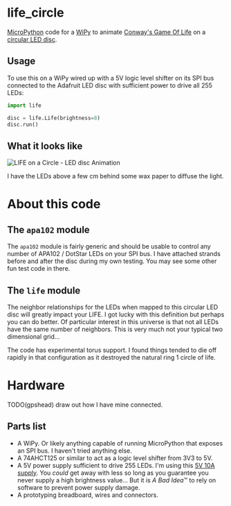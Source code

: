 # life_circle

[MicroPython](https://micropython.org/) code
for a [WiPy](https://www.pycom.io/solutions/py-boards/wipy/)
to animate [Conway's Game Of Life](https://en.wikipedia.org/wiki/Conway%27s_Game_of_Life)
on a [circular LED disc](https://www.adafruit.com/product/2477).

## Usage

To use this on a WiPy wired up with a 5V logic level shifter on its
SPI bus connected to the Adafruit LED disc with sufficient power to
drive all 255 LEDs:

```python
import life

disc = life.Life(brightness=8)
disc.run()
```
## What it looks like

![LIFE on a Circle - LED disc Animation](example_animation.gif)

I have the LEDs above a few cm behind some wax paper to diffuse the light.

# About this code

## The `apa102` module

The `apa102` module is fairly generic and should be usable to control
any number of APA102 / DotStar LEDs on your SPI bus.  I have attached
strands before and after the disc during my own testing.  You may see
some other fun test code in there.

## The `life` module

The neighbor relationships for the LEDs when mapped to this circular
LED disc will greatly impact your LIFE.  I got lucky with this
definition but perhaps you can do better.  Of particular interest in
this universe is that not all LEDs have the same number of neighbors.
This is very much not your typical two dimensional grid...

The code has experimental torus support.  I found things tended to die
off rapidly in that configuration as it destroyed the natural ring 1
circle of life.

# Hardware

TODO(gpshead) draw out how I have mine connected.

## Parts list

 * A WiPy.  Or likely anything capable of running MicroPython that
   exposes an SPI bus.  I haven't tried anything else.
 * A 74AHCT125 or similar to act as a logic level shifter from 3V3 to 5V.
 * A 5V power supply sufficient to drive 255 LEDs.  I'm using this [5V
   10A supply](https://www.adafruit.com/product/658).  You _could_ get
   away with less so long as you guarantee you never supply a high
   brightness value... But it is _A Bad Idea_™ to rely on software
   to prevent power supply damage.
 * A prototyping breadboard, wires and connectors.

